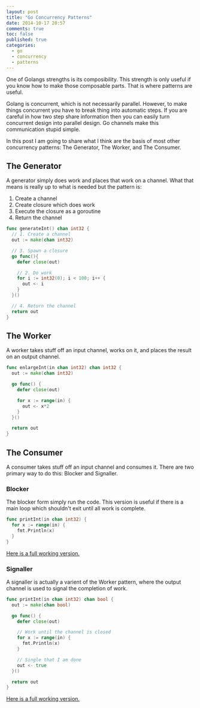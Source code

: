 ```yaml
---
layout: post
title: "Go Concurrency Patterns"
date: 2014-10-17 20:57
comments: true
toc: false
published: true
categories:
  - go
  - concurrency
  - patterns
---
```


One of Golangs strengths is its composibility.  This strength is only useful if you know how to make those composable parts.  That is where patterns are useful.

Golang is concurrent, which is not necessarily parallel.  However, to make things concurrent you have to break thing into automatic steps.  If you are careful in how two step share information then you can easily turn concurrent design into parallel design.  Go channels make this communication stupid simple.

In this post I am going to share what I think are the basis of most other concurrency patterns: The Generator, The Worker, and The Consumer.

<!-- more -->

## The Generator

A generator simply does work and places that work on a channel.  What that means is really up to what is needed but the pattern is:

1. Create a channel
1. Create closure which does work
1. Execute the closure as a goroutine
1. Return the channel

```go
func generateInt() chan int32 {
  // 1. Create a channel
  out := make(chan int32)

  // 3. Spawn a closure
  go func(){
    defer close(out)

    // 2. Do work
    for i := int32(0); i < 100; i++ {
      out <- i
    }
  }()

  // 4. Return the channel
  return out
}
```

## The Worker

A worker takes stuff off an input channel, works on it, and places the result on an output channel.

```go
func enlargeInt(in chan int32) chan int32 {
  out := make(chan int32)

  go func() {
    defer close(out)

    for x := range(in) {
      out <- x*2
    }
  }()

  return out
}
```

## The Consumer

A consumer takes stuff off an input channel and consumes it.  There are two primary way to do this: Blocker and Signaller.

### Blocker

The blocker form simply run the code.  This version is useful if there is a main loop which shouldn't exit until all work is complete.

```go
func printInt(in chan int32) {
  for x := range(in) {
    fmt.Println(x)
  }
}
```

[Here is a full working version.](http://play.golang.org/p/7Iz7kV7soo)

### Signaller

A signaller is actually a varient of the Worker pattern, where the output channel is used to signal the completion of work.

```go
func printInt(in chan int32) chan bool {
  out := make(chan bool)

  go func() {
    defer close(out)

    // Work until the channel is closed
    for x := range(in) {
      fmt.Println(x)
    }

    // Single that I am done
    out <- true
  }()

  return out
}
```

[Here is a full working version.](http://play.golang.org/p/1LIgv1ULDy)
